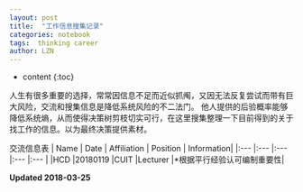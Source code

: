 ```yaml
---
layout: post
title:  "工作信息搜集记录"
categories: notebook 
tags:  thinking career
author: LZN
---
```


* content
{:toc}

人生有很多重要的选择，常常因信息不足而近似抓阄，又因无法反复尝试而带有巨大风险，交流和搜集信息是降低系统风险的不二法门。
他人提供的后验概率能够降低系统熵，从而使得决策树剪枝切实可行，在这里搜集整理一下目前得到的关于找工作的信息。以为最终决策提供素材。

交流信息表
|   Name    |   Date    |   Affiliation |   Position    |       Information|
|:---       |:---       |:---           |:---           |:---              |
|HCD        |20180119   |CUIT           |Lecturer       |*根据平行经验认可编制重要性|



**Updated 2018-03-25**
